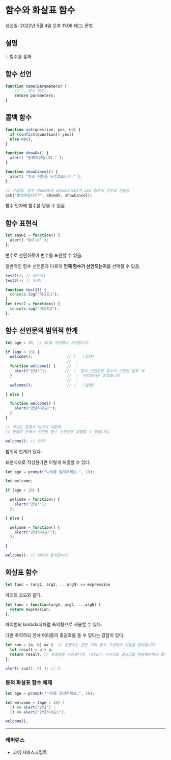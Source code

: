 # 함수와 화살표 함수

생성일: 2022년 5월 4일 오후 11:08
태그: 문법

## 설명

<aside>
💡 함수를 훑짜

</aside>

## 함수 선언

```jsx
function name(parameters) {
	// ...함수 본문...
	return parameters;
}
```

## 콜백 함수

```jsx
function ask(question, yes, no) {
  if (confirm(question)) yes()
  else no();
}

function showOk() {
  alert( "동의하셨습니다." );
}

function showCancel() {
  alert( "취소 버튼을 누르셨습니다." );
}

// 사용법: 함수 showOk와 showCancel가 ask 함수의 인수로 전달됨
ask("동의하십니까?", showOk, showCancel);
```

함수 인자에 함수를 넣을 수 있음.

## 함수 표현식

```jsx
let sayHi = function() {
  alert( "Hello" );
};
```

변수로 선언하듯이 변수를 표현할 수 있음.

일반적인 함수 선언문과 다르게 **언제 함수가 선언되는지**를 선택할 수 있음.

```jsx
test1(); // 테스트1
test2(); // 오류!

function test1() {
  console.log("테스트1");
}
let test2 = function() {
  console.log("테스트2");
};
```

## 함수 선언문의 범위적 한계

```jsx
let age = 16; // 16을 저장했다 가정합시다.

if (age < 18) {
  welcome();               // \   (실행)
                           //  |
  function welcome() {     //  |
    alert("안녕!");        //  |  함수 선언문은 함수가 선언된 블록 내
  }                        //  |  어디에서든 유효합니다
                           //  |
  welcome();               // /   (실행)

} else {

  function welcome() {
    alert("안녕하세요!");
  }
}

// 여기는 중괄호 밖이기 때문에
// 중괄호 안에서 선언한 함수 선언문은 호출할 수 없습니다.

welcome(); // 오류!
```

범위적 한계가 있다.

표현식으로 작성한다면 이렇게 해결할 수 있다.

```jsx
let age = prompt("나이를 알려주세요.", 18);

let welcome;

if (age < 18) {

  welcome = function() {
    alert("안녕!");
  };

} else {

  welcome = function() {
    alert("안녕하세요!");
  };

}

welcome(); // 제대로 동작합니다.
```

## 화살표 함수

```jsx
let func = (arg1, arg2, ...argN) => expression
```

아래의 코드와 같다.

```jsx
let func = function(arg1, arg2, ...argN) {
  return expression;
};
```

파이썬의 lambda식처럼 축약형으로 사용할 수 있다.

다만 축약하되 안에 여러줄의 중괄호를 둘 수 있다는 장점이 있다.

```jsx
let sum = (a, b) => {  // 중괄호는 본문 여러 줄로 구성되어 있음을 알려줍니다.
  let result = a + b;
  return result; // 중괄호를 사용했다면, return 지시자로 결괏값을 반환해주어야 합니다.
};

alert( sum(1, 2) ); // 3
```

### 동적 화살표 함수 예제

```jsx
let age = prompt("나이를 알려주세요.", 18);

let welcome = (age < 18) ?
  () => alert('안녕') :
  () => alert("안녕하세요!");

welcome();
```

---

### 레퍼런스

- 코어 자바스크립트